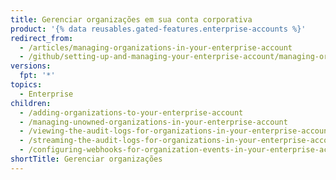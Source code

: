```yaml
---
title: Gerenciar organizações em sua conta corporativa
product: '{% data reusables.gated-features.enterprise-accounts %}'
redirect_from:
  - /articles/managing-organizations-in-your-enterprise-account
  - /github/setting-up-and-managing-your-enterprise-account/managing-organizations-in-your-enterprise-account
versions:
  fpt: '*'
topics:
  - Enterprise
children:
  - /adding-organizations-to-your-enterprise-account
  - /managing-unowned-organizations-in-your-enterprise-account
  - /viewing-the-audit-logs-for-organizations-in-your-enterprise-account
  - /streaming-the-audit-logs-for-organizations-in-your-enterprise-account
  - /configuring-webhooks-for-organization-events-in-your-enterprise-account
shortTitle: Gerenciar organizações
---
```


